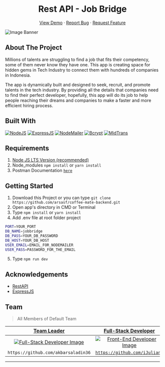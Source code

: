 <h1 align='center'>Rest API - Job Bridge</h1>
  <p align="center">
    <a href="link_deploy">View Demo</a>
    ·
    <a href="https://github.com/akbarsaladin36/job-bridge-hire-jobs-project-rest-api/issues/new">Report Bug</a>
    ·
    <a href="https://github.com/akbarsaladin36/job-bridge-hire-jobs-project-rest-api/issues/new">Request Feature</a>
  </p>

![Image Banner](src/uploads/banner.png)

## About The Project

Millions of talents are struggling to find a job that fits their competency, some of them never know they have one. This app is creating space for hidden gems in Tech Industry to connect them with hundreds of companies in Indonesia.

The app is dynamically built and designed to seek, recruit, and promote talents in the tech industry. By providing all the details that companies need to find their perfect developer, hopefully, this app will do its job to help people reaching their dreams and companies to make a faster and more efficient hiring process.

## Built With

[![NodeJS](https://img.shields.io/badge/Node-NodeJS-green)](https://nodejs.org/en/)
[![ExpressJS](https://img.shields.io/badge/Node-NodeJS-green)](https://expressjs.com/)
[![NodeMailer](https://img.shields.io/badge/Mailer-NodeMailer-green)](https://www.npmjs.com/package/nodemailer)
[![Bcrypt](https://img.shields.io/badge/Bcrypt-Bcrypt-green)](https://img.shields.io/badge/Bcrypt-Bcrypt-green)
[![MidTrans](https://img.shields.io/badge/MidTrans-Gateway-green)](https://img.shields.io/badge/MidTrans-Gateway-green)

## Requirements

1. <a href="https://nodejs.org/en/download/">Node JS LTS Version (recommended)</a>
2. Node_modules `npm install` or `yarn install`
3. Postman Documentation [`here`](https://documenter.getpostman.com/view/14947284/TzeZD5sE)

## Getting Started

1. Download this Project or you can type `git clone https://github.com/arsasf/coffee-mate-backend.git`
2. Open app's directory in CMD or Terminal
3. Type `npm install` or `yarn install`
4. Add .env file at root folder project

```sh
PORT=YOUR_PORT
DB_NAME=jobbridge
DB_PASS=YOUR_DB_PASSWORD
DB_HOST=YOUR_DB_HOST
USER_EMAIL=EMAIL_FOR_NODEMAILER
USER_PASS=PASSWORD_FOR_THE_EMAIL
```

5. Type `npm run dev`

## Acknowledgements

- [RestAPI](https://en.wikipedia.org/wiki/Representational_state_transfer)
- [ExpressJS](https://expressjs.com/)

## Team

> All Members of Default Team

|                                  <a href="#" target="_blank">**Team Leader**</a>                                   |                              <a href="#" target="_blank">**Full-Stack Developer**</a>                              |                                                      <a href="#" target="_blank">**Full-Stack Developer**</a>                                                      |                               <a href="#" target="_blank">**Full-Stack Developer**</a>                               |                                <a href="#" target="_blank">**Full-Stack Developer**</a>                                |                                                     |
| :----------------------------------------------------------------------------------------------------------------: | :---------------------------------------------------------------------------------------------------------------: | :---------------------------------------------------------------------------------------------------------------------------------------------------------------: | :----------------------------------------------------------------------------------------------------------------: | :------------------------------------------------------------------------------------------------------------------: | :-----------------------------------------------------------------------------------------------------------------------------------------------------------------: |
|[![Full-Stack Developer Image](https://avatars.githubusercontent.com/u/63708360?v=4)](https://github.com/arsasf)|[![Front-End Developer Image](https://avatars.githubusercontent.com/u/71972244?v=4)](https://github.com/iJuliant)|[![Front-End Developer Image](https://avatars.githubusercontent.com/u/78992859?v=4)](https://github.com/Timotius-Nugroho)|[![Back-End Developer Image](https://avatars.githubusercontent.com/u/79574513?v=4)](https://github.com/arsasf)|[![Back-End Developer Image](https://avatars.githubusercontent.com/u/78518079?v=4)](https://github.com/elazsyahranie)|
|`https://github.com/akbarsaladin36`</a>              |        <a href="https://github.com/link_github_frontend" target="_blank">`https://github.com/iJuliant`</a>        |                                <a href="https://github.com/link_github_frontend" target="_blank">`https://github.com/twicks95`</a>                                 |        <a href="https://github.com/link_github_backend" target="_blank">`https://github.com/arsasf`</a>        |        <a href="https://github.com/link_github_backend" target="_blank">`https://github.com/elazsyahranie`</a>        |

---